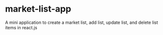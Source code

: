 # market-list-app
A mini application to create a market list, add list, update list, and delete list items in react.js
